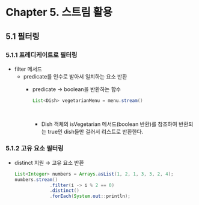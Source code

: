 # Chapter 5. 스트림 활용

## 5.1 필터링

### 5.1.1 프레디케이트로 필터링

- filter 메서드
    - predicate를 인수로 받아서 일치하는 요소 반환
        - predicate → boolean을 반환하는 함수
            
            ```java
            List<Dish> vegetarianMenu = menu.stream()
            																.filter(Dish::isVegetarian)
            																.collect(toList());
            ```
            
            - Dish 객체의 isVegetarian 메서드(boolean 반환)를 참조하여 반환되는 true인 dish들만 걸러서 리스트로 반환한다.

### 5.1.2 고유 요소 필터링

- distinct 지원 → 고유 요소 반환
    
    ```java
    List<Integer> numbers = Arrays.asList(1, 2, 1, 3, 3, 2, 4);
    numbers.stream()
    			 .filter(i -> i % 2 == 0)
    			 .distinct()
    			 .forEach(System.out::println);
    ```
